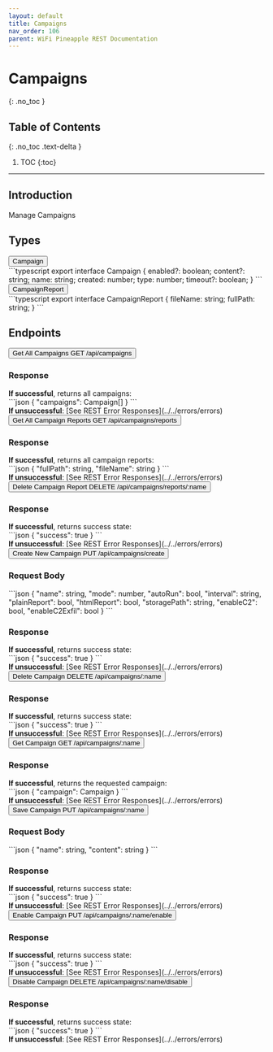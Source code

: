 ```yaml
---
layout: default
title: Campaigns
nav_order: 106
parent: WiFi Pineapple REST Documentation
---
```


<link rel="stylesheet" href="../../../../assets/css/endpoints.css">

# Campaigns
{: .no_toc }

## Table of Contents
{: .no_toc .text-delta }

1. TOC
{:toc}


---

## Introduction
Manage Campaigns

## Types
<button type="button" class="endpoint-collapsible">
<span class="api-name">Campaign</span>
</button>
<div class="endpoint-content" markdown="1">
<div class="code-block" markdown="1">
```typescript
export interface Campaign {
    enabled?: boolean;
    content?: string;
    name: string;
    created: number;
    type: number;
    timeout?: boolean;
}
```
</div>
</div>
<button type="button" class="endpoint-collapsible">
<span class="api-name">CampaignReport</span>
</button>
<div class="endpoint-content" markdown="1">
<div class="code-block" markdown="1">
```typescript
export interface CampaignReport {
    fileName: string;
    fullPath: string;
}
```
</div>
</div>

## Endpoints
<button type="button" class="endpoint-collapsible">
<span class="api-name">Get All Campaigns</span>
<span class="api-label-container">
<span class="api-rest-label api-rest-label-get">GET</span>
<span class="api-label-get">/api/campaigns</span>
</span>
</button>
<div class="endpoint-content" markdown="1">
<h3>Response</h3>
<b>If successful</b>, returns all campaigns:
<div class="code-block" markdown="1">
```json
{
    "campaigns": Campaign[]
}
```
</div>
<b>If unsuccessful</b>: [See REST Error Responses](../../errors/errors)
</div>
<button type="button" class="endpoint-collapsible">
<span class="api-name">Get All Campaign Reports</span>
<span class="api-label-container">
<span class="api-rest-label api-rest-label-get">GET</span>
<span class="api-label-get">/api/campaigns/reports</span>
</span>
</button>
<div class="endpoint-content" markdown="1">
<h3>Response</h3>
<b>If successful</b>, returns all campaign reports:
<div class="code-block" markdown="1">
```json
{
    "fullPath": string,
    "fileName": string
}
```
</div>
<b>If unsuccessful</b>: [See REST Error Responses](../../errors/errors)
</div>
<button type="button" class="endpoint-collapsible">
<span class="api-name">Delete Campaign Report</span>
<span class="api-label-container">
<span class="api-rest-label api-rest-label-delete">DELETE</span>
<span class="api-label-delete">/api/campaigns/reports/:name</span>
</span>
</button>
<div class="endpoint-content" markdown="1">
<h3>Response</h3>
<b>If successful</b>, returns success state:
<div class="code-block" markdown="1">
```json
{
    "success": true
}
```
</div>
<b>If unsuccessful</b>: [See REST Error Responses](../../errors/errors)
</div>
<button type="button" class="endpoint-collapsible">
<span class="api-name">Create New Campaign</span>
<span class="api-label-container">
<span class="api-rest-label api-rest-label-put">PUT</span>
<span class="api-label-put">/api/campaigns/create</span>
</span>
</button>
<div class="endpoint-content" markdown="1">
<h3>Request Body</h3>
<div class="code-block" markdown="1">
```json
{
    "name": string,
    "mode": number,
    "autoRun": bool,
    "interval": string,
    "plainReport": bool,
    "htmlReport": bool,
    "storagePath": string,
    "enableC2": bool,
    "enableC2Exfil": bool
}
```
</div>

<h3>Response</h3>
<b>If successful</b>, returns success state:
<div class="code-block" markdown="1">
```json
{
    "success": true
}
```
</div>
<b>If unsuccessful</b>: [See REST Error Responses](../../errors/errors)
</div>
<button type="button" class="endpoint-collapsible">
<span class="api-name">Delete Campaign</span>
<span class="api-label-container">
<span class="api-rest-label api-rest-label-delete">DELETE</span>
<span class="api-label-delete">/api/campaigns/:name</span>
</span>
</button>
<div class="endpoint-content" markdown="1">
<h3>Response</h3>
<b>If successful</b>, returns success state:
<div class="code-block" markdown="1">
```json
{
    "success": true
}
```
</div>
<b>If unsuccessful</b>: [See REST Error Responses](../../errors/errors)
</div>
<button type="button" class="endpoint-collapsible">
<span class="api-name">Get Campaign</span>
<span class="api-label-container">
<span class="api-rest-label api-rest-label-get">GET</span>
<span class="api-label-get">/api/campaigns/:name</span>
</span>
</button>
<div class="endpoint-content" markdown="1">
<h3>Response</h3>
<b>If successful</b>, returns the requested campaign:
<div class="code-block" markdown="1">
```json
{
    "campaign": Campaign
}
```
</div>
<b>If unsuccessful</b>: [See REST Error Responses](../../errors/errors)
</div>
<button type="button" class="endpoint-collapsible">
<span class="api-name">Save Campaign</span>
<span class="api-label-container">
<span class="api-rest-label api-rest-label-put">PUT</span>
<span class="api-label-put">/api/campaigns/:name</span>
</span>
</button>
<div class="endpoint-content" markdown="1">
<h3>Request Body</h3>
<div class="code-block" markdown="1">
```json
{
    "name": string,
    "content": string
}
```
</div>

<h3>Response</h3>
<b>If successful</b>, returns success state:
<div class="code-block" markdown="1">
```json
{
    "success": true
}
```
</div>
<b>If unsuccessful</b>: [See REST Error Responses](../../errors/errors)
</div>
<button type="button" class="endpoint-collapsible">
<span class="api-name">Enable Campaign</span>
<span class="api-label-container">
<span class="api-rest-label api-rest-label-put">PUT</span>
<span class="api-label-put">/api/campaigns/:name/enable</span>
</span>
</button>
<div class="endpoint-content" markdown="1">
<h3>Response</h3>
<b>If successful</b>, returns success state:
<div class="code-block" markdown="1">
```json
{
    "success": true
}
```
</div>
<b>If unsuccessful</b>: [See REST Error Responses](../../errors/errors)
</div>
<button type="button" class="endpoint-collapsible">
<span class="api-name">Disable Campaign</span>
<span class="api-label-container">
<span class="api-rest-label api-rest-label-delete">DELETE</span>
<span class="api-label-delete">/api/campaigns/:name/disable</span>
</span>
</button>
<div class="endpoint-content" markdown="1">
<h3>Response</h3>
<b>If successful</b>, returns success state:
<div class="code-block" markdown="1">
```json
{
    "success": true
}
```
</div>
<b>If unsuccessful</b>: [See REST Error Responses](../../errors/errors)
</div>


<script src="https://foxtrot.github.io/documentation/assets/js/endpoints.js"></script>
<script>addHandlers();</script>
